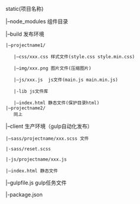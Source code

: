 static(项目名称)  

|–node_modules 组件目录

|–build 发布环境

    |–projectname1/
    
       |–css/xxx.css 样式文件(style.css style.min.css)
    
       |–img/xxx.png 图片文件(压缩图片)
    
       |–js/xxx.js  js文件(main.js main.min.js)
    
       |-lib js文件库 
    
       |–index.html 静态文件(保护目录html)
    |–projectname2/
       同上
    
|–client 生产环境（gulp自动化发布）

    |–sass/projectname/xxx.scss 文件
    
    |-sass/reset.scss
    
    |-js/projectname/xxx.js
    
    |–index.html 静态文件
    
|–gulpfile.js gulp任务文件

|-package.json